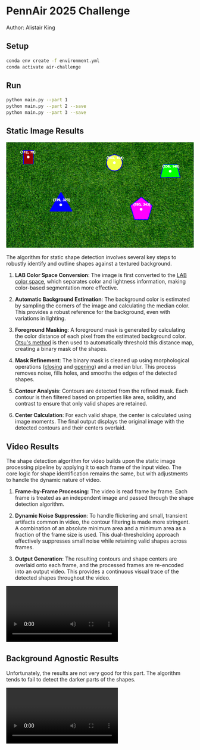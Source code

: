# PennAir 2025 Challenge

Author: Alistair King

## Setup

```bash
conda env create -f environment.yml
conda activate air-challenge
```

## Run

```bash
python main.py --part 1
python main.py --part 2 --save
python main.py --part 3 --save
```

## Static Image Results

![Static Image Results](./part1_sol.png)

The algorithm for static shape detection involves several key steps to robustly identify and outline shapes against a textured background.

1.  **LAB Color Space Conversion**: The image is first converted to the [LAB color space](https://en.wikipedia.org/wiki/CIELAB_color_space), which separates color and lightness information, making color-based segmentation more effective.

2.  **Automatic Background Estimation**: The background color is estimated by sampling the corners of the image and calculating the median color. This provides a robust reference for the background, even with variations in lighting.

3.  **Foreground Masking**: A foreground mask is generated by calculating the color distance of each pixel from the estimated background color. [Otsu's method](https://en.wikipedia.org/wiki/Otsu%27s_method) is then used to automatically threshold this distance map, creating a binary mask of the shapes.

4.  **Mask Refinement**: The binary mask is cleaned up using morphological operations ([closing](https://en.wikipedia.org/wiki/Closing_(morphology)) and [opening](https://en.wikipedia.org/wiki/Opening_(morphology))) and a median blur. This process removes noise, fills holes, and smooths the edges of the detected shapes.

5.  **Contour Analysis**: Contours are detected from the refined mask. Each contour is then filtered based on properties like area, solidity, and contrast to ensure that only valid shapes are retained.

6.  **Center Calculation**: For each valid shape, the center is calculated using image moments. The final output displays the original image with the detected contours and their centers overlaid.


## Video Results

The shape detection algorithm for video builds upon the static image processing pipeline by applying it to each frame of the input video. The core logic for shape identification remains the same, but with adjustments to handle the dynamic nature of video.

1.  **Frame-by-Frame Processing**: The video is read frame by frame. Each frame is treated as an independent image and passed through the shape detection algorithm.

2.  **Dynamic Noise Suppression**: To handle flickering and small, transient artifacts common in video, the contour filtering is made more stringent. A combination of an absolute minimum area and a minimum area as a fraction of the frame size is used. This dual-thresholding approach effectively suppresses small noise while retaining valid shapes across frames.

3.  **Output Generation**: The resulting contours and shape centers are overlaid onto each frame, and the processed frames are re-encoded into an output video. This provides a continuous visual trace of the detected shapes throughout the video.

<video src="https://drive.google.com/file/d/1WN-VIYOeLxaGmdzOlZXCz1W7t7Cr8Y3O/view" controls>
    Your browser does not support the video tag.
</video>

## Background Agnostic Results

Unfortunately, the results are not very good for this part. The algorithm tends to fail to detect the darker parts of the shapes.

<video src="https://drive.google.com/file/d/1kYhO0CldYyLcx0ZEhKiMdBpjOk9MEBJT/view" controls>
    Your browser does not support the video tag.
</video>